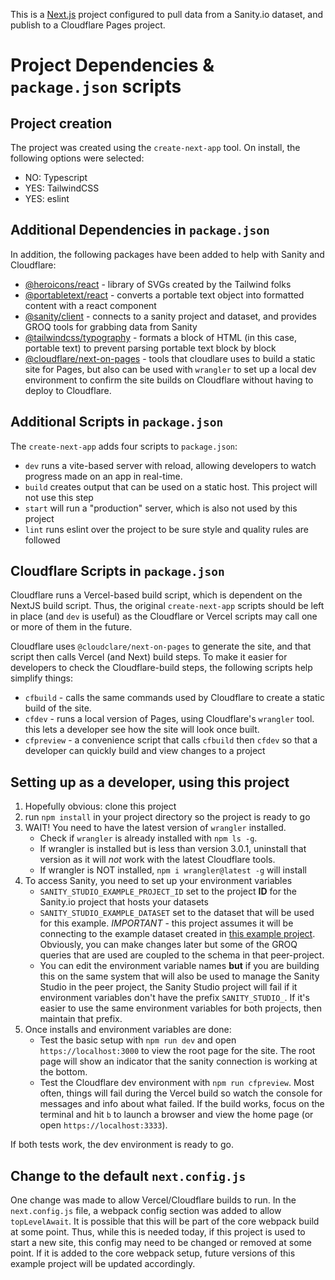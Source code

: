 This is a [Next.js](https://nextjs.org/) project configured to pull data from a Sanity.io dataset, and publish to a Cloudflare Pages project.

# Project Dependencies & `package.json` scripts

## Project creation

The project was created using the `create-next-app` tool.  On install, the following options were selected:

- NO: Typescript
- YES: TailwindCSS
- YES: eslint

## Additional Dependencies in `package.json`

In addition, the following packages have been added to help with Sanity and Cloudflare:

- [@heroicons/react](https://github.com/tailwindlabs/heroicons#readme) - library of SVGs created by the Tailwind folks
- [@portabletext/react](https://github.com/portabletext/react-portabletext#readme) - converts a portable text object into formatted content with a react component
- [@sanity/client](https://github.com/sanity-io/client) - connects to a sanity project and dataset, and provides GROQ tools for grabbing data from Sanity
- [@tailwindcss/typography](https://github.com/tailwindlabs/tailwindcss-typography#readme) - formats a block of HTML (in this case, portable text) to prevent parsing portable text block by block
- [@cloudflare/next-on-pages](https://www.npmjs.com/package/@cloudflare/next-on-pages) - tools that cloudlare uses to build a static site for Pages, but also can be used with `wrangler` to set up a local dev environment to confirm the site builds on Cloudflare without having to deploy to Cloudflare.

## Additional Scripts in `package.json`

The `create-next-app` adds four scripts to `package.json`:

- `dev` runs a vite-based server with reload, allowing developers to watch progress made on an app in real-time.
- `build` creates output that can be used on a static host. This project will not use this step
- `start` will run a "production" server, which is also not used by this project
- `lint` runs eslint over the project to be sure style and quality rules are followed

## Cloudflare Scripts in `package.json`

Cloudflare runs a Vercel-based build script, which is dependent on the NextJS build script. Thus, the original `create-next-app` scripts should be left in place (and `dev` is useful) as the Cloudflare or Vercel scripts may call one or more of them in the future.

Cloudflare uses `@cloudclare/next-on-pages` to generate the site, and that script then calls Vercel (and Next) build steps. To make it easier for developers to check the Cloudflare-build steps, the following scripts help simplify things:

- `cfbuild` - calls the same commands used by Cloudflare to create a static build of the site.
- `cfdev` - runs a local version of Pages, using Cloudflare's `wrangler` tool. this lets a developer see how the site will look once built.
- `cfpreview` - a convenience script that calls `cfbuild` then `cfdev` so that a developer can quickly build and view changes to a project

## Setting up as a developer, using this project

1. Hopefully obvious: clone this project
2. run `npm install` in your project directory so the project is ready to go
3. WAIT!  You need to have the latest version of `wrangler` installed.
    - Check if `wrangler` is already installed with `npm ls -g`.
    - If wrangler is installed but is less than version 3.0.1, uninstall that version as it will *not* work with the latest Cloudflare tools.
    - If wrangler is NOT installed, `npm i wrangler@latest -g` will install
4. To access Sanity, you need to set up your environment variables
    - `SANITY_STUDIO_EXAMPLE_PROJECT_ID` set to the project **ID** for the Sanity.io project that hosts your datasets
    - `SANITY_STUDIO_EXAMPLE_DATASET` set to the dataset that will be used for this example.  *IMPORTANT* - this project assumes it will be connecting to the example dataset created in [this example project](https://github.com/mbakaitis/san-next-flare-cms). Obviously, you can make changes later but some of the GROQ queries that are used are coupled to the schema in that peer-project.
    - You can edit the environment variable names **but** if you are building this on the same system that will also be used to manage the Sanity Studio in the peer project, the Sanity Studio project will fail if it environment variables don't have the prefix `SANITY_STUDIO_`.  If it's easier to use the same environment variables for both projects, then maintain that prefix.
5. Once installs and environment variables are done:
    - Test the basic setup with `npm run dev` and open `https://localhost:3000` to view the root page for the site.  The root page will show an indicator that the sanity connection is working at the bottom.
    - Test the Cloudflare dev environment with `npm run cfpreview`.  Most often, things will fail during the Vercel build so watch the console for messages and info about what failed.  If the build works, focus on the terminal and hit `b` to launch a browser and view the home page (or open `https://localhost:3333`).
  
If both tests work, the dev environment is ready to go.

## Change to the default `next.config.js`

One change was made to allow Vercel/Cloudflare builds to run.  In the `next.config.js` file, a webpack config section was added to allow `topLevelAwait`.  It is possible that this will be part of the core webpack build at some point.  Thus, while this is needed today, if this project is used to start a new site, this config may need to be changed or removed at some point.  If it is added to the core webpack setup, future versions of this example project will be updated accordingly.